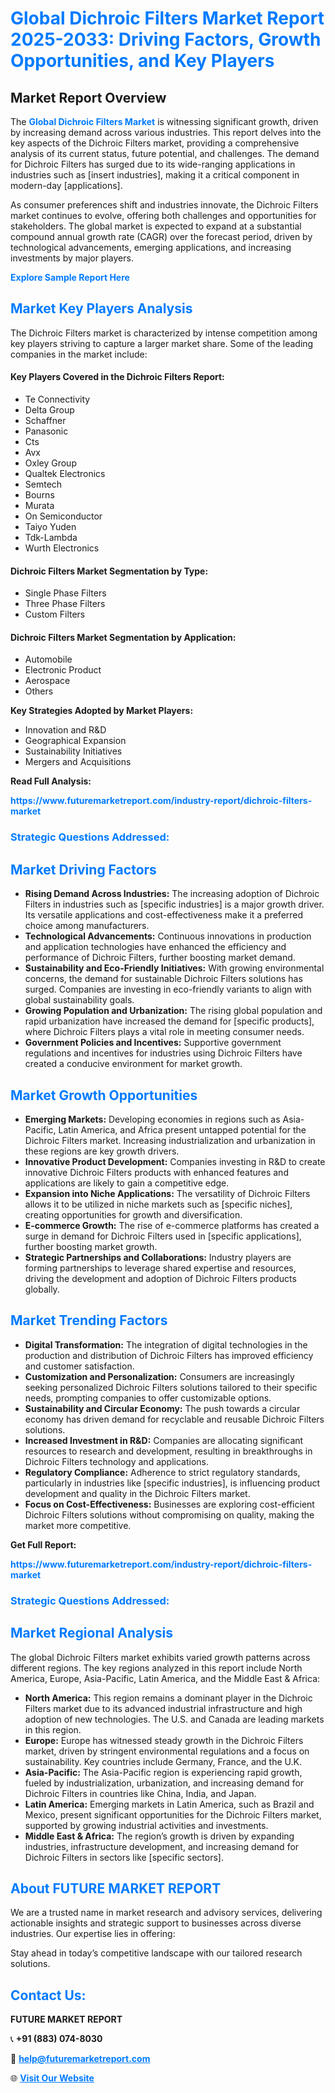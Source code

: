 <h1 style="color: #007BFF;">Global Dichroic Filters Market Report 2025-2033: Driving Factors, Growth Opportunities, and Key Players</h1>

<section id="overview">
<h2>Market Report Overview</h2>
<p>The <a href="https://www.futuremarketreport.com/industry-report/dichroic-filters-market" style="color: #007BFF; text-decoration: none;"><strong>Global Dichroic Filters Market</strong></a> is witnessing significant growth, driven by increasing demand across various industries. This report delves into the key aspects of the Dichroic Filters market, providing a comprehensive analysis of its current status, future potential, and challenges. The demand for Dichroic Filters has surged due to its wide-ranging applications in industries such as [insert industries], making it a critical component in modern-day [applications].</p>
<p>As consumer preferences shift and industries innovate, the Dichroic Filters market continues to evolve, offering both challenges and opportunities for stakeholders. The global market is expected to expand at a substantial compound annual growth rate (CAGR) over the forecast period, driven by technological advancements, emerging applications, and increasing investments by major players.</p>
</section>

<section id="overview">
<p><a href="https://www.futuremarketreport.com/request-sample/reportId=30510" style="color: #007BFF; text-decoration: none;"><strong>Explore Sample Report Here</strong></a></p>
</section>

<section id="key-players">
<h2 style="color: #007BFF;">Market Key Players Analysis</h2>
<p>The Dichroic Filters market is characterized by intense competition among key players striving to capture a larger market share. Some of the leading companies in the market include:</p>
<h4>Key Players Covered in the Dichroic Filters Report:</h4>
<ul><li>Te Connectivity</li><li>Delta Group</li><li>Schaffner</li><li>Panasonic</li><li>Cts</li><li>Avx</li><li>Oxley Group</li><li>Qualtek Electronics</li><li>Semtech</li><li>Bourns</li><li>Murata</li><li>On Semiconductor</li><li>Taiyo Yuden</li><li>Tdk-Lambda</li><li>Wurth Electronics</li></ul>
<h4>Dichroic Filters Market Segmentation by Type:</h4>
<ul><li>Single Phase Filters</li><li>Three Phase Filters</li><li>Custom Filters</li></ul>

<h4>Dichroic Filters Market Segmentation by Application:</h4>
<ul><li>Automobile</li><li>Electronic Product</li><li>Aerospace</li><li>Others</li></ul>
<p><strong>Key Strategies Adopted by Market Players:</strong></p>
<ul>
<li>Innovation and R&D</li>
<li>Geographical Expansion</li>
<li>Sustainability Initiatives</li>
<li>Mergers and Acquisitions</li>
</ul>
</section>

<section>
<p><strong>Read Full Analysis: </strong></p><a href="https://www.futuremarketreport.com/industry-report/dichroic-filters-market" style="color: #007BFF; text-decoration: none;"><strong>https://www.futuremarketreport.com/industry-report/dichroic-filters-market</strong></a>
<h3 style="color: #007BFF;">Strategic Questions Addressed:</h3>
</section>

<section id="driving-factors">
<h2 style="color: #007BFF;">Market Driving Factors</h2>
<ul>
<li><strong>Rising Demand Across Industries:</strong> The increasing adoption of Dichroic Filters in industries such as [specific industries] is a major growth driver. Its versatile applications and cost-effectiveness make it a preferred choice among manufacturers.</li>
<li><strong>Technological Advancements:</strong> Continuous innovations in production and application technologies have enhanced the efficiency and performance of Dichroic Filters, further boosting market demand.</li>
<li><strong>Sustainability and Eco-Friendly Initiatives:</strong> With growing environmental concerns, the demand for sustainable Dichroic Filters solutions has surged. Companies are investing in eco-friendly variants to align with global sustainability goals.</li>
<li><strong>Growing Population and Urbanization:</strong> The rising global population and rapid urbanization have increased the demand for [specific products], where Dichroic Filters plays a vital role in meeting consumer needs.</li>
<li><strong>Government Policies and Incentives:</strong> Supportive government regulations and incentives for industries using Dichroic Filters have created a conducive environment for market growth.</li>
</ul>
</section>

<section id="growth-opportunities">
<h2 style="color: #007BFF;">Market Growth Opportunities</h2>
<ul>
<li><strong>Emerging Markets:</strong> Developing economies in regions such as Asia-Pacific, Latin America, and Africa present untapped potential for the Dichroic Filters market. Increasing industrialization and urbanization in these regions are key growth drivers.</li>
<li><strong>Innovative Product Development:</strong> Companies investing in R&D to create innovative Dichroic Filters products with enhanced features and applications are likely to gain a competitive edge.</li>
<li><strong>Expansion into Niche Applications:</strong> The versatility of Dichroic Filters allows it to be utilized in niche markets such as [specific niches], creating opportunities for growth and diversification.</li>
<li><strong>E-commerce Growth:</strong> The rise of e-commerce platforms has created a surge in demand for Dichroic Filters used in [specific applications], further boosting market growth.</li>
<li><strong>Strategic Partnerships and Collaborations:</strong> Industry players are forming partnerships to leverage shared expertise and resources, driving the development and adoption of Dichroic Filters products globally.</li>
</ul>
</section>

<section id="trending-factors">
<h2 style="color: #007BFF;">Market Trending Factors</h2>
<ul>
<li><strong>Digital Transformation:</strong> The integration of digital technologies in the production and distribution of Dichroic Filters has improved efficiency and customer satisfaction.</li>
<li><strong>Customization and Personalization:</strong> Consumers are increasingly seeking personalized Dichroic Filters solutions tailored to their specific needs, prompting companies to offer customizable options.</li>
<li><strong>Sustainability and Circular Economy:</strong> The push towards a circular economy has driven demand for recyclable and reusable Dichroic Filters solutions.</li>
<li><strong>Increased Investment in R&D:</strong> Companies are allocating significant resources to research and development, resulting in breakthroughs in Dichroic Filters technology and applications.</li>
<li><strong>Regulatory Compliance:</strong> Adherence to strict regulatory standards, particularly in industries like [specific industries], is influencing product development and quality in the Dichroic Filters market.</li>
<li><strong>Focus on Cost-Effectiveness:</strong> Businesses are exploring cost-efficient Dichroic Filters solutions without compromising on quality, making the market more competitive.</li>
</ul>
</section>

<section>
<p><strong>Get Full Report: </strong></p><a href="https://www.futuremarketreport.com/industry-report/dichroic-filters-market" style="color: #007BFF; text-decoration: none;"><strong>https://www.futuremarketreport.com/industry-report/dichroic-filters-market</strong></a>
<h3 style="color: #007BFF;">Strategic Questions Addressed:</h3>
</section>


<section id="regional-analysis">
<h2 style="color: #007BFF;">Market Regional Analysis</h2>
<p>The global Dichroic Filters market exhibits varied growth patterns across different regions. The key regions analyzed in this report include North America, Europe, Asia-Pacific, Latin America, and the Middle East & Africa:</p>
<ul>
<li><strong>North America:</strong> This region remains a dominant player in the Dichroic Filters market due to its advanced industrial infrastructure and high adoption of new technologies. The U.S. and Canada are leading markets in this region.</li>
<li><strong>Europe:</strong> Europe has witnessed steady growth in the Dichroic Filters market, driven by stringent environmental regulations and a focus on sustainability. Key countries include Germany, France, and the U.K.</li>
<li><strong>Asia-Pacific:</strong> The Asia-Pacific region is experiencing rapid growth, fueled by industrialization, urbanization, and increasing demand for Dichroic Filters in countries like China, India, and Japan.</li>
<li><strong>Latin America:</strong> Emerging markets in Latin America, such as Brazil and Mexico, present significant opportunities for the Dichroic Filters market, supported by growing industrial activities and investments.</li>
<li><strong>Middle East & Africa:</strong> The region’s growth is driven by expanding industries, infrastructure development, and increasing demand for Dichroic Filters in sectors like [specific sectors].</li>
</ul>
</section>

<footer>
<h2 style="color: #007BFF;">About FUTURE MARKET REPORT</h2>
<p>We are a trusted name in market research and advisory services, delivering actionable insights and strategic support to businesses across diverse industries. Our expertise lies in offering:</p>

<p>Stay ahead in today’s competitive landscape with our tailored research solutions.</p>

<h2 style="color: #007BFF;">Contact Us:</h2>
<p><strong>FUTURE MARKET REPORT</strong></p>
<p>📞 <strong>+91 (883) 074-8030</strong></p>
<p>📧 <strong><a href="mailto:help@futuremarketreport.com" style="color: #007BFF;">help@futuremarketreport.com</a></strong></p>
<p>🌐 <strong><a href="https://www.futuremarketreport.com/" style="color: #007BFF;">Visit Our Website</a></strong></p>
</footer>